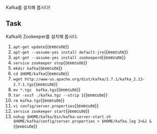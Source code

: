 Kafka를 설치해 봅시다!

## Task

Kafka와 Zookeeper를 설치해 봅시다.

1. `apt-get update`{{execute}}
2. `apt-get --assume-yes install default-jre`{{execute}}
3. `apt-get --assume-yes install zookeeperd`{{execute}}
4. `service zookeeper stop`{{execute}}
5. `mkdir kafka`{{execute}}
6. `cd $HOME/kafka`{{execute}}
7. `wget http://www-us.apache.org/dist/kafka/2.7.1/kafka_2.13-2.7.1.tgz`{{execute}}
8. `mv *.tgz  kafka.tgz`{{execute}}
9. `tar -xvzf ./kafka.tgz --strip 1`{{execute}}
10. `rm kafka.tgz`{{execute}}
11. `vi config/server.properties`{{execute}}
12. `service zookeeper start`{{execute}}
13. `nohup $HOME/kafka/bin/kafka-server-start.sh $HOME/kafka/config/server.properties > $HOME/kafka.log 2>&1 &`{{execute}}
